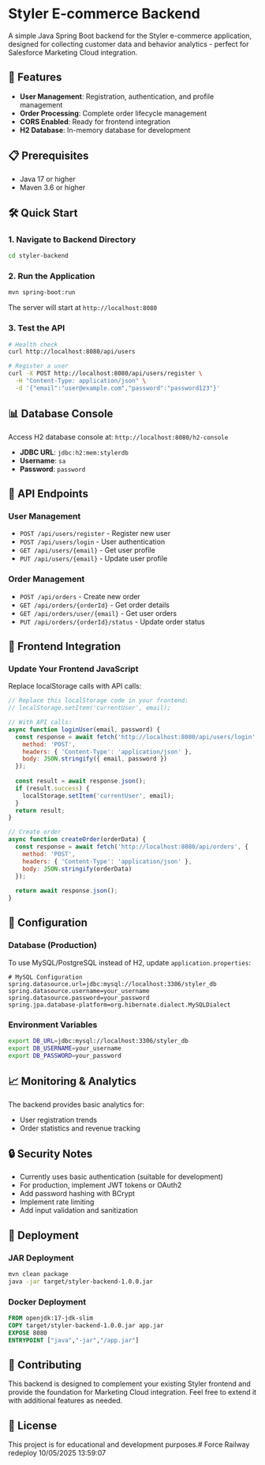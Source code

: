 # Styler E-commerce Backend

A simple Java Spring Boot backend for the Styler e-commerce application, designed for collecting customer data and behavior analytics - perfect for Salesforce Marketing Cloud integration.

## 🚀 Features

- **User Management**: Registration, authentication, and profile management
- **Order Processing**: Complete order lifecycle management
- **CORS Enabled**: Ready for frontend integration
- **H2 Database**: In-memory database for development

## 📋 Prerequisites

- Java 17 or higher
- Maven 3.6 or higher

## 🛠 Quick Start

### 1. Navigate to Backend Directory
```bash
cd styler-backend
```

### 2. Run the Application
```bash
mvn spring-boot:run
```

The server will start at `http://localhost:8080`

### 3. Test the API
```bash
# Health check
curl http://localhost:8080/api/users

# Register a user
curl -X POST http://localhost:8080/api/users/register \
  -H "Content-Type: application/json" \
  -d '{"email":"user@example.com","password":"password123"}'
```

## 📊 Database Console

Access H2 database console at: `http://localhost:8080/h2-console`

- **JDBC URL**: `jdbc:h2:mem:stylerdb`
- **Username**: `sa`
- **Password**: `password`

## 🔌 API Endpoints

### User Management
- `POST /api/users/register` - Register new user
- `POST /api/users/login` - User authentication
- `GET /api/users/{email}` - Get user profile
- `PUT /api/users/{email}` - Update user profile

### Order Management
- `POST /api/orders` - Create new order
- `GET /api/orders/{orderId}` - Get order details
- `GET /api/orders/user/{email}` - Get user orders
- `PUT /api/orders/{orderId}/status` - Update order status

## 📱 Frontend Integration

### Update Your Frontend JavaScript

Replace localStorage calls with API calls:

```javascript
// Replace this localStorage code in your frontend:
// localStorage.setItem('currentUser', email);

// With API calls:
async function loginUser(email, password) {
  const response = await fetch('http://localhost:8080/api/users/login', {
    method: 'POST',
    headers: { 'Content-Type': 'application/json' },
    body: JSON.stringify({ email, password })
  });
  
  const result = await response.json();
  if (result.success) {
    localStorage.setItem('currentUser', email);
  }
  return result;
}

// Create order
async function createOrder(orderData) {
  const response = await fetch('http://localhost:8080/api/orders', {
    method: 'POST',
    headers: { 'Content-Type': 'application/json' },
    body: JSON.stringify(orderData)
  });
  
  return await response.json();
}
```

## 🔧 Configuration

### Database (Production)
To use MySQL/PostgreSQL instead of H2, update `application.properties`:

```properties
# MySQL Configuration
spring.datasource.url=jdbc:mysql://localhost:3306/styler_db
spring.datasource.username=your_username
spring.datasource.password=your_password
spring.jpa.database-platform=org.hibernate.dialect.MySQLDialect
```

### Environment Variables
```bash
export DB_URL=jdbc:mysql://localhost:3306/styler_db
export DB_USERNAME=your_username
export DB_PASSWORD=your_password
```

## 📈 Monitoring & Analytics

The backend provides basic analytics for:
- User registration trends
- Order statistics and revenue tracking

## 🔒 Security Notes

- Currently uses basic authentication (suitable for development)
- For production, implement JWT tokens or OAuth2
- Add password hashing with BCrypt
- Implement rate limiting
- Add input validation and sanitization

## 🚀 Deployment

### JAR Deployment
```bash
mvn clean package
java -jar target/styler-backend-1.0.0.jar
```

### Docker Deployment
```dockerfile
FROM openjdk:17-jdk-slim
COPY target/styler-backend-1.0.0.jar app.jar
EXPOSE 8080
ENTRYPOINT ["java","-jar","/app.jar"]
```

## 🤝 Contributing

This backend is designed to complement your existing Styler frontend and provide the foundation for Marketing Cloud integration. Feel free to extend it with additional features as needed.

## 📝 License

This project is for educational and development purposes.#   F o r c e   R a i l w a y   r e d e p l o y   1 0 / 0 5 / 2 0 2 5   1 3 : 5 9 : 0 7  
 